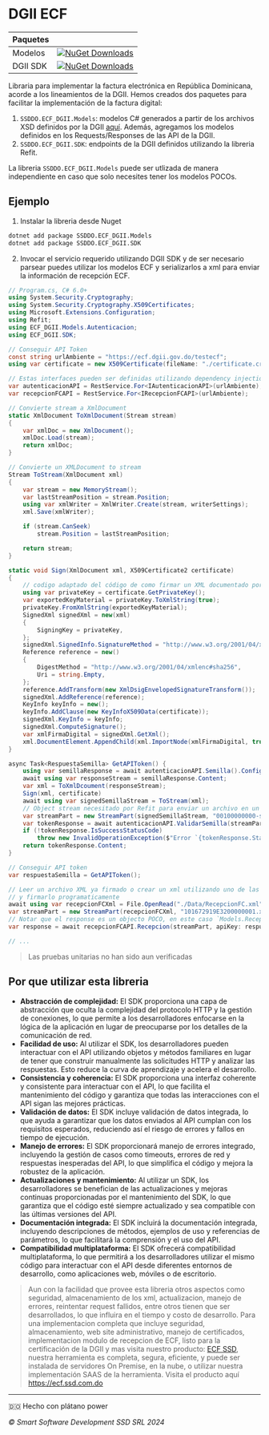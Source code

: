 # DGII ECF


| Paquetes  |              |
|-----------|--------------|
| Modelos   |[![NuGet Downloads](https://img.shields.io/nuget/dt/SSDDO.ECF_DGII.Models)](https://www.nuget.org/packages/SSDDO.ECF_DGII.Models)|
| DGII SDK  |[![NuGet Downloads](https://img.shields.io/nuget/dt/SSDDO.ECF_DGII.SDK)](https://www.nuget.org/packages/SSDDO.ECF_DGII.SDK)|


Libraria para implementar la factura electr&oacute;nica en Rep&uacute;blica Dominicana, acorde a los lineamientos de la DGII. Hemos creados dos paquetes para facilitar la implementaci&oacute;n de la factura digital:

1. `SSDDO.ECF_DGII.Models`: modelos C# generados a partir de los archivos XSD definidos por la DGII [aqu&iacute;](https://dgii.gov.do/cicloContribuyente/facturacion/comprobantesFiscalesElectronicosE-CF/Paginas/documentacionSobreE-CF.aspx). Adem&aacute;s, agregamos los modelos definidos en los Requests/Responses de las API de la DGII.
2. `SSDDO.ECF_DGII.SDK`: endpoints de la DGII definidos utilizando la libreria Refit.

La libreria `SSDDO.ECF_DGII.Models` puede ser utlizada de manera independiente en caso que solo necesites tener los modelos POCOs.

## Ejemplo

1. Instalar la libreria desde Nuget
```sh
dotnet add package SSDDO.ECF_DGII.Models
dotnet add package SSDDO.ECF_DGII.SDK
```

2. Invocar el servicio requerido utilizando DGII SDK y de ser necesario parsear puedes utilizar los modelos ECF y serializarlos a xml para enviar la información de recepción ECF.

```csharp
// Program.cs, C# 6.0+
using System.Security.Cryptography;
using System.Security.Cryptography.X509Certificates;
using Microsoft.Extensions.Configuration;
using Refit;
using ECF_DGII.Models.Autenticacion;
using ECF_DGII.SDK;

// Conseguir API Token
const string urlAmbiente = "https://ecf.dgii.gov.do/testecf";
using var certificate = new X509Certificate(fileName: "./certificate.crt", password: "1234", keyStorageFlags: X509KeyStorageFlags.Exportable);

// Estas interfaces pueden ser definidas utilizando dependency injection, para más información ver la documentación de Refit
var autenticacionAPI = RestService.For<IAutenticacionAPI>(urlAmbiente);
var recepcionFCAPI = RestService.For<IRecepcionFCAPI>(urlAmbiente);

// Convierte stream a XmlDocument
static XmlDocument ToXmlDocument(Stream stream)
{
    var xmlDoc = new XmlDocument();
    xmlDoc.Load(stream);
    return xmlDoc;
}

// Convierte un XMLDocument to stream
Stream ToStream(XmlDocument xml)
{
    var stream = new MemoryStream();
    var lastStreamPosition = stream.Position;
    using var xmlWriter = XmlWriter.Create(stream, writerSettings);
    xml.Save(xmlWriter);

    if (stream.CanSeek)
        stream.Position = lastStreamPosition;

    return stream;
}

static void Sign(XmlDocument xml, X509Certificate2 certificate)
{
    // codigo adaptado del código de como firmar un XML documentado por la DGII
    using var privateKey = certificate.GetPrivateKey();
    var exportedKeyMaterial = privateKey.ToXmlString(true);
    privateKey.FromXmlString(exportedKeyMaterial);
    SignedXml signedXml = new(xml)
    {
        SigningKey = privateKey,
    };
    signedXml.SignedInfo.SignatureMethod = "http://www.w3.org/2001/04/xmldsig-more#rsa-sha256";
    Reference reference = new()
    {
        DigestMethod = "http://www.w3.org/2001/04/xmlenc#sha256",
        Uri = string.Empty,
    };
    reference.AddTransform(new XmlDsigEnvelopedSignatureTransform());
    signedXml.AddReference(reference);
    KeyInfo keyInfo = new();
    keyInfo.AddClause(new KeyInfoX509Data(certificate));
    signedXml.KeyInfo = keyInfo;
    signedXml.ComputeSignature();
    var xmlFirmaDigital = signedXml.GetXml();
    xml.DocumentElement.AppendChild(xml.ImportNode(xmlFirmaDigital, true));
}

async Task<RespuestaSemilla> GetAPIToken() {
    using var semillaResponse = await autenticacionAPI.Semilla().ConfigureAwait(false);
    await using var responseStream = semillaResponse.Content;
    var xml = ToXmlDcoument(responseStream);
    Sign(xml, certificate)
    await using var signedSemillaStream = ToStream(xml);
    // Object stream necesitado por Refit para enviar un archivo en un request
    var streamPart = new StreamPart(signedSemillaStream, "00100000000-semilla.xml", "text/xml");
    var tokenResponse = await autenticacionAPI.ValidarSemilla(streamPart).ConfigureAwait(false);
    if (!tokenResponse.IsSuccessStatusCode)
        throw new InvalidOperationException($"Error `{tokenResponse.StatusCode}` getting SemillaRespuesta.", tokenResponse.Error);
    return tokenResponse.Content;
}

// Conseguir API token
var respuestaSemilla = GetAPIToken();

// Leer un archivo XML ya firmado o crear un xml utilizando uno de las clases definidas en `ECF_DGII.Models.ECF._31, 32... etc` 
// y firmarlo programaticamente
await using var recepcionFCXml = File.OpenRead("./Data/RecepcionFC.xml");
var streamPart = new StreamPart(recepcionFCXml, "101672919E3200000001.xml", "text/xml");
// Notar que el response es un objecto POCO, en este caso `Models.RecepcionFC.Respuesta`
var response = await recepcionFCAPI.Recepcion(streamPart, apiKey: respuestaSemilla.APIKey).ConfigureAwait(false);

// ...
```

> Las pruebas unitarias no han sido aun verificadas


## Por que utilizar esta libreria

- **Abstracción de complejidad:** El SDK proporciona una capa de abstracción que oculta la complejidad del protocolo HTTP y la gestión de conexiones, lo que permite a los desarrolladores enfocarse en la lógica de la aplicación en lugar de preocuparse por los detalles de la comunicación de red.
- **Facilidad de uso:** Al utilizar el SDK, los desarrolladores pueden interactuar con el API utilizando objetos y métodos familiares en lugar de tener que construir manualmente las solicitudes HTTP y analizar las respuestas. Esto reduce la curva de aprendizaje y acelera el desarrollo.
- **Consistencia y coherencia:** El SDK proporciona una interfaz coherente y consistente para interactuar con el API, lo que facilita el mantenimiento del código y garantiza que todas las interacciones con el API sigan las mejores prácticas.
- **Validación de datos:** El SDK incluye validación de datos integrada, lo que ayuda a garantizar que los datos enviados al API cumplan con los requisitos esperados, reduciendo así el riesgo de errores y fallos en tiempo de ejecución.
- **Manejo de errores:** El SDK proporcionará manejo de errores integrado, incluyendo la gestión de casos como timeouts, errores de red y respuestas inesperadas del API, lo que simplifica el código y mejora la robustez de la aplicación.
- **Actualizaciones y mantenimiento:** Al utilizar un SDK, los desarrolladores se benefician de las actualizaciones y mejoras continuas proporcionadas por el mantenimiento del SDK, lo que garantiza que el código esté siempre actualizado y sea compatible con las últimas versiones del API.
- **Documentación integrada:** El SDK incluirá la documentación integrada, incluyendo descripciones de métodos, ejemplos de uso y referencias de parámetros, lo que facilitará la comprensión y el uso del API.
- **Compatibilidad multiplataforma:** El SDK ofrecerá compatibilidad multiplataforma, lo que permitirá a los desarrolladores utilizar el mismo código para interactuar con el API desde diferentes entornos de desarrollo, como aplicaciones web, móviles o de escritorio.

> Aun con la facilidad que provee esta libreria otros aspectos como seguridad, almacenamiento de los xml, actualizacion, manejo de errores, reintentar request fallidos, entre otros tienen que ser desarrollados, lo que influira en el tiempo y costo de desarrollo. 
Para una implementacion completa que incluye seguridad, almacenamiento, web site administrativo, manejo de certificados, implementacion modulo de recepcion de ECF, listo para la certificación de la DGII y mas visita nuestro producto: [ECF SSD](https://ecf.sdd.com.do), nuestra herramienta es completa, segura, eficiente, y puede ser instalada de servidores On Premise, en la nube, o utilizar nuestra implementación SAAS de la herramienta. Visita el producto aquí https://ecf.ssd.com.do 

____

🇩🇴 Hecho con plátano power

_© Smart Software Development SSD SRL 2024_